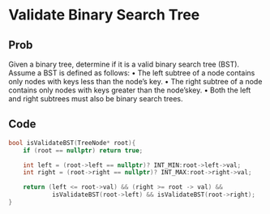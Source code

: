 # Validate Binary Search Tree

## Prob

Given a binary tree, determine if it is a valid binary search tree (BST). Assume a BST is defined as follows:
• The left subtree of a node contains only nodes with keys less than the node’s key.
• The right subtree of a node contains only nodes with keys greater than the node’skey. 
• Both the left and right subtrees must also be binary search trees.

## Code
```cpp
bool isValidateBST(TreeNode* root){
	if (root == nullptr) return true;

	int left = (root->left == nullptr)? INT_MIN:root->left->val;
	int right = (root->right == nullptr)? INT_MAX:root->right->val;

	return (left <= root->val) && (right >= root -> val) &&
			isValidateBST(root->left) && isValidateBST(root->right);
}
```